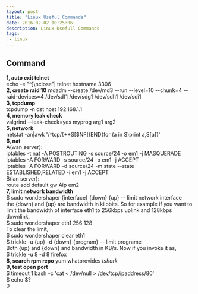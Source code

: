 ```yaml
---
layout: post
title: "Linux Useful Commands"
date: 2016-02-02 10:25:06
description: Linux Usefull Commands
tags: 
 - linux
---
```



## Command  
__1, auto exit telnet__     
echo -e "^]\nclose"| telnet hostname 3306  
__2, create raid 10__ 
mdadm --create /dev/md3 --run --level=10 --chunk=4 --raid-devices=4 /dev/sdf1 /dev/sdg1 /dev/sdh1 /dev/sdi1  
__3, tcpdump__  
tcpdump -n dst host 192.168.1.1  
__4, memory leak check__  
valgrind --leak-check=yes myprog arg1 arg2  
__5, network__  
netstat -an|awk '/^tcp/{++S[$NF]}END{for (a in S)print a,S[a]}'    
__6, nat__  
A(wan server):  
iptables -t nat -A POSTROUTING -s source/24 -o em1 -j MASQUERADE  
iptables -A FORWARD -s source/24 -o em1 -j ACCEPT  
iptables -A FORWARD -d source/24 -m state --state ESTABLISHED,RELATED -i em1 -j ACCEPT  
B(lan server):  
route add default gw Aip em2  
__7, limit network bandwidth__   
$ sudo wondershaper {interface} {down} {up}  -- limit network interface  
the {down} and {up} are bandwidth in kilobits. So for example if you want to limit the bandwidth of interface eth1 to 256kbps uplink and 128kbps downlink,  
$ sudo wondershaper eth1 256 128  
To clear the limit,  
$ sudo wondershaper clear eth1  
$ trickle -u {up} -d {down} {program}   -- limit programe  
Both {up} and {down} and bandwidth in KB/s. Now if you invoke it as,  
$ trickle -u 8 -d 8 firefox    
__8, search rpm repo__
yum whatprovides *tshark*  
__9, test open port__  
$ timeout 1 bash -c 'cat < /dev/null > /dev/tcp/ipaddress/80'  
$ echo $?  
0  
